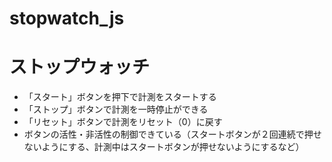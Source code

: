 # stopwatch_js

# ストップウォッチ

- 「スタート」ボタンを押下で計測をスタートする
- 「ストップ」ボタンで計測を一時停止ができる
- 「リセット」ボタンで計測をリセット（0）に戻す
- ボタンの活性・非活性の制御できている（スタートボタンが２回連続で押せないようにする、計測中はスタートボタンが押せないようにするなど）
